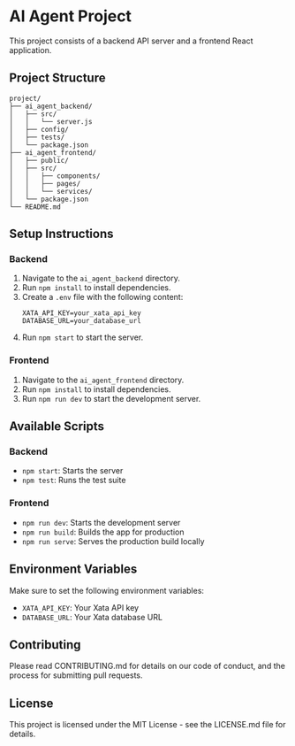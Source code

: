 # AI Agent Project

This project consists of a backend API server and a frontend React application.

## Project Structure

```
project/
├── ai_agent_backend/
│   ├── src/
│   │   └── server.js
│   ├── config/
│   ├── tests/
│   └── package.json
├── ai_agent_frontend/
│   ├── public/
│   ├── src/
│   │   ├── components/
│   │   ├── pages/
│   │   └── services/
│   └── package.json
└── README.md
```

## Setup Instructions

### Backend

1. Navigate to the `ai_agent_backend` directory.
2. Run `npm install` to install dependencies.
3. Create a `.env` file with the following content:
   ```
   XATA_API_KEY=your_xata_api_key
   DATABASE_URL=your_database_url
   ```
4. Run `npm start` to start the server.

### Frontend

1. Navigate to the `ai_agent_frontend` directory.
2. Run `npm install` to install dependencies.
3. Run `npm run dev` to start the development server.

## Available Scripts

### Backend

- `npm start`: Starts the server
- `npm test`: Runs the test suite

### Frontend

- `npm run dev`: Starts the development server
- `npm run build`: Builds the app for production
- `npm run serve`: Serves the production build locally

## Environment Variables

Make sure to set the following environment variables:

- `XATA_API_KEY`: Your Xata API key
- `DATABASE_URL`: Your Xata database URL

## Contributing

Please read CONTRIBUTING.md for details on our code of conduct, and the process for submitting pull requests.

## License

This project is licensed under the MIT License - see the LICENSE.md file for details.